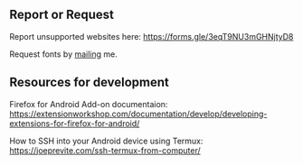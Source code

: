 ## Report or Request

Report unsupported websites here: https://forms.gle/3eqT9NU3mGHNjtyD8

Request fonts by <a href="mailto:amkhrjee@gmail.com">mailing</a> me.

## Resources for development

Firefox for Android Add-on documentaion: https://extensionworkshop.com/documentation/develop/developing-extensions-for-firefox-for-android/

How to SSH into your Android device using Termux: https://joeprevite.com/ssh-termux-from-computer/


